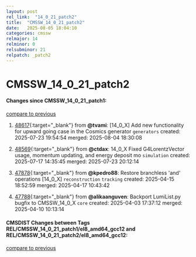 ```yaml
---
layout: post
rel_link:  "14_0_21_patch2"
title:  "CMSSW_14_0_21_patch2"
date:   2025-08-05 18:04:10
categories: cmssw
relmajor: 14
relminor: 0
relsubminor: 21
relpatch: _patch2
---
```


# CMSSW_14_0_21_patch2
#### Changes since CMSSW_14_0_21_patch1:
[compare to previous](https://github.com/cms-sw/cmssw/compare/CMSSW_14_0_21_patch1...CMSSW_14_0_21_patch2)



1. [48617](http://github.com/cms-sw/cmssw/pull/48617){:target="_blank"}  from **@tvami**: [14_0_X] Add new functionality for upward going case in the Cosmics generator `generators` created: 2025-07-23 19:54:54 merged: 2025-08-04 18:30:08

2. [48569](http://github.com/cms-sw/cmssw/pull/48569){:target="_blank"}  from **@ctdax**: 14_0_X Fixed G4LorentzVector usage, momentum updating, and energy deposit mo `simulation` created: 2025-07-17 14:35:45 merged: 2025-07-23 20:12:14

3. [47878](http://github.com/cms-sw/cmssw/pull/47878){:target="_blank"}  from **@kpedro88**: Restore branchless 'and' operations [14_0_X] `reconstruction` `tracking` created: 2025-04-15 18:52:59 merged: 2025-04-17 10:43:42

4. [47788](http://github.com/cms-sw/cmssw/pull/47788){:target="_blank"}  from **@alikaanguven**: Backport LumiList.py bugfix to CMSSW_14_0_X `core` created: 2025-04-03 17:37:12 merged: 2025-04-10 10:13:14

#### CMSDIST Changes between Tags REL/CMSSW_14_0_21_patch1/el8_amd64_gcc12 and REL/CMSSW_14_0_21_patch2/el8_amd64_gcc12:
[compare to previous](https://github.com/cms-sw/cmsdist/compare/REL/CMSSW_14_0_21_patch1/el8_amd64_gcc12...REL/CMSSW_14_0_21_patch2/el8_amd64_gcc12)


